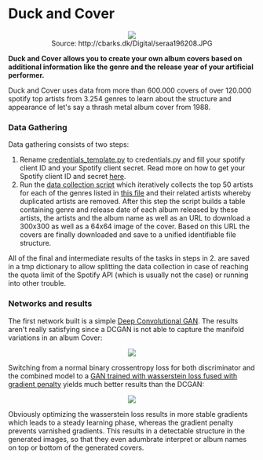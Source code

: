 # **Duck and Cover**

<div align="center">
  <img src="http://cbarks.dk/Digital/seraa196208.JPG">
  <figcaption>Source: http://cbarks.dk/Digital/seraa196208.JPG</figcaption>
</div>

**Duck and Cover allows you to create your own album covers based on
additional information like the genre and the release year of your
artificial performer.**

Duck and Cover uses data from more than 600.000 covers of over 120.000
spotify top artists from 3.254 genres to learn about the structure and
appearance of let's say a thrash metal album cover from 1988.

### Data Gathering
Data gathering consists of two steps:
1. Rename [credentials_template.py](credentials_template.py) to
   credentials.py and fill your spotify client ID and your Spotify
   client secret. Read more on how to get your Spotify client ID and
   secret
   [here](https://developer.spotify.com/documentation/general/guides/app-settings/).
2. Run the [data collection script](collect_artist_data.py) which
   iteratively collects the top 50 artists for each of the genres listed
   in [this file](data/genres.txt) and their related artists whereby
   duplicated artists are removed. After this step the script builds a
   table containing genre and release date of each album released by
   these artists, the artists and the album name as well as an URL to
   download a 300x300 as well as a 64x64 image of the cover. Based on 
   this URL the covers are finally downloaded and save to a unified
   identifiable file structure.
   
 All of the final and intermediate results of the tasks in steps in 2.
 are saved in a tmp dictionary to allow splitting the data collection in
 case of reaching the quota limit of the Spotify API (which is usually
 not the case) or running into other trouble.
 
### Networks and results
The first network built is a simple
[Deep Convolutional GAN](https://arxiv.org/pdf/1511.06434.pdf). The 
results aren't really satisfying since a DCGAN is not able to capture
the manifold variations in an album Cover:

<div align="center">
  <img src="learning_progress/0_dcgan/fixed.gif">
</div>

Switching from a normal binary crossentropy loss for both discriminator
and the combined model to a [GAN trained with wasserstein loss fused
with gradient penalty](https://arxiv.org/pdf/1704.00028.pdf) yields much
better results than the DCGAN:

<div align="center">
  <img src="learning_progress/1_wgan/fixed.gif">
</div>

Obviously optimizing the wasserstein loss results in more stable
gradients which leads to a steady learning phase, whereas the gradient
penalty prevents varnished gradients. This results in a detectable
structure in the generated images, so that they even adumbrate interpret
or album names on top or bottom of the generated covers.